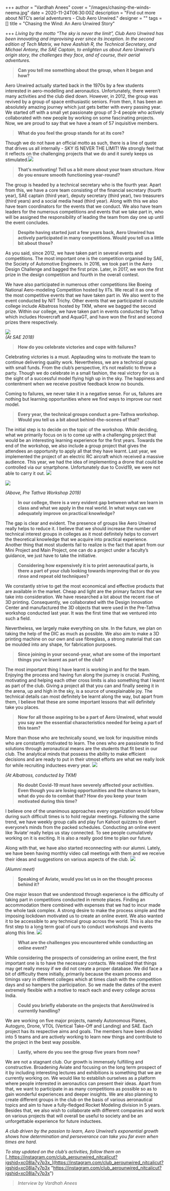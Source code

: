 +++
author = "Vardhah Anees"
cover = "/images/chasing-the-winds-neema.jpg"
date = 2020-11-24T06:30:00Z
description = "Find out more about NITC’s aerial adventurers - Club Aero Unwired."
designer = ""
tags = []
title = "Chasing the Wind: An Aero Unwired Story"

+++
_Living by the motto “The sky is never the limit”, Club Aero Unwired has been innovating and improvising ever since its inception. In the second edition of Tech Matrix, we have Aashish R, the Technical Secretary, and Michael Antony, the SAE Captain, to enlighten us about Aero Unwired’s origin story, the challenges they face, and of course, their aerial adventures._

> **Can you tell me something about the group, when it began and how?**

Aero Unwired actually started back in the 1970s by a few students interested in aero-modelling and aeronautics. Unfortunately, there weren’t many activities and the club died down. However, in 2012, the group was revived by a group of space enthusiastic seniors. From then, it has been an absolutely amazing journey which just gets better with every passing year. We started off with a small yet passionate group of 3-4 people who actively collaborated with new people by working on some fascinating projects. Now, we are proud to say that we have a team of 57 inquisitive members.

> **What do you feel the group stands for at its core?**

Though we do not have an official motto as such, there is a line of quote that drives us all internally - SKY IS NEVER THE LIMIT! We strongly feel that it reflects on the challenging projects that we do and it surely keeps us stimulated.![](/images/aero1.jpg)

> **That’s motivating! Tell us a bit more about your team structure. How do you ensure smooth functioning year-round?**

The group is headed by a technical secretary who is the fourth year. Apart from this, we have a core team consisting of the financial secretary (fourth year), SAE captain (third year), deputy secretary (third year), two treasurers (third years) and a social media head (third year). Along with this we also have team coordinators for the events that we conduct. We also have team leaders for the numerous competitions and events that we take part in, who will be assigned the responsibility of leading the team from day one up until the event concludes.

> **Despite having started just a few years back, Aero Unwired has actively participated in many competitions. Would you tell us a little bit about those?**

As you said, since 2012, we have taken part in several events and competitions. The most important one is the competition organised by SAE, the Society of Automotive Engineers. In 2016, we took part in the Aero Design Challenge and bagged the first prize. Later, in 2017, we won the first prize in the design competition and fourth in the overall contest.

We have also participated in numerous other competitions like Boeing National Aero-modeling Competition hosted by IITs. We recall it as one of the most competitive events that we have taken part in. We also went to the event conducted by NIT Trichy. Other events that we participated in outside college include Albatross hosted by TKM, where we bagged the second prize. Within our college, we have taken part in events conducted by Tathva which includes Hovercraft and AquaGT, and have won the first and second prizes there respectively. 

  
![](/images/aero2.jpg)  
_(At SAE 2018)_

> **How do you celebrate victories and cope with failures?**

Celebrating victories is a must. Applauding wins to motivate the team to continue delivering quality work. Nevertheless, we are a technical group with small funds. From the club’s perspective, it’s not realistic to throw a party. Though we do celebrate in a small fashion, the real victory for us is the sight of a successful model flying high up in the sky. The happiness and contentment when we receive positive feedback know no bounds.

Coming to failures, we never take it in a negative sense. For us, failures are nothing but learning opportunities where we find ways to improve our next model.

> **Every year, the technical groups conduct a pre-Tathva workshop. Would you tell us a bit about behind-the-scenes of that?**

The initial step is to decide on the topic of the workshop. While deciding, what we primarily focus on is to come up with a challenging project that would be an interesting learning experience for the first years. Towards the end of the workshop, we also include a group project that gives the attendees an opportunity to apply all that they have learnt. Last year, we implemented the project of an electric RC aircraft which received a massive audience. This year, we had the idea of implementing a drone that could be controlled via our smartphone. Unfortunately due to Covid19, we were not able to carry it out.  ![](/images/aero3.jpg)

![](/images/aero4.jpg)

_(Above, Pre Tathva Workshop 2019)_

> **In our college, there is a very evident gap between what we learn in class and what we apply in the real world. In what ways can we adequately improve on practical knowledge?**

The gap is clear and evident. The presence of groups like Aero Unwired really helps to reduce it. I believe that we should increase the number of technical interest groups in colleges as it most definitely helps to convert the theoretical knowledge that we acquire into practical experience. Another thing that most students fail to realize is the fact that apart from our Mini Project and Main Project, one can do a project under a faculty’s guidance, we just have to take the initiative.

> **Considering how expensively it is to print aeronautical parts, is there a part of your club looking towards improving that or do you rinse and repeat old techniques?**

We constantly strive to get the most economical and effective products that are available in the market. Cheap and light are the primary factors that we take into consideration. We have researched a lot about the recent rise of 3D printing. Consequently, we collaborated with the Design Innovation Center and manufactured the 3D objects that were used in the Pre-Tathva workshop conducted last year. It was the first time that we ventured into such a field.

Nevertheless, we largely make everything on site. In the future, we plan on taking the help of the DIC as much as possible. We also aim to make a 3D printing machine on our own and use fibreglass, a strong material that can be moulded into any shape, for fabrication purposes.

> **Since joining in your second-year, what are some of the important things you’ve learnt as part of the club?**

The most important thing I have learnt is working in and for the team. Enjoying the process and having fun along the journey is crucial. Pushing, motivating and helping each other cross limits is also something that I learnt as part of the club. Giving a project all that you can and finally seeing it in the arena, up and high in the sky, is a source of unexplainable joy. The technical details can most definitely be learnt along the way, but apart from them, I believe that these are some important lessons that will definitely take you places.

> **Now for all those aspiring to be a part of Aero Unwired, what would you say are the essential characteristics needed for being a part of this team?**

More than those who are technically sound, we look for inquisitive minds who are constantly motivated to learn. The ones who are passionate to find solutions through aeronautical means are the students that fit best in our club. The analytical minds that possess the ability to make efficient decisions and are ready to put in their utmost efforts are what we really look for while recruiting inductees every year.   ![](/images/aero5.jpg)

_(At Albatross, conducted by TKM)_

> **No doubt Covid-19 must have severely affected your activities. Even though you are losing opportunities and the chance to learn, what do you do to combat that? How do you keep your team motivated during this time?**

I believe one of the unanimous approaches every organization would follow during such difficult times is to hold regular meetings. Following the same trend, we have weekly group calls and play fun Kahoot quizzes to divert everyone’s minds from the packed schedules. Conducting an online event like ‘Aviate’ really helps us stay connected. To see people cumulatively working on it is exciting. It is also a really good time to plan our future.

Along with that, we have also started reconnecting with our alumni. Lately, we have been having monthly video call meetings with them and we receive their ideas and suggestions on various aspects of the club.  ![](/images/aero6.png)

_(Alumni meet)_

> **Speaking of Aviate, would you let us in on the thought process behind it?**

One major lesson that we understood through experience is the difficulty of taking part in competitions conducted in remote places. Finding an accommodation there combined with expenses that we had to incur made the whole task complex. A strong desire to make the process simple and the imposing lockdown motivated us to create an online event. We also wanted it to be accessible to any technical group across the world. This is also the first step to a long term goal of ours to conduct workshops and events along this line.  ![](/images/aero7.jpg)

> **What are the challenges you encountered while conducting an online event?**

While considering the prospects of considering an online event, the first important one is to have the necessary contacts. We realized that things may get really messy if we did not create a proper database. We did face a bit of difficulty there initially, primarily because the exam process and timings vary in different colleges which at times clash with the competition days and so hampers the participation. So we made the dates of the event extremely flexible with a motive to reach each and every college across India.

> **Could you briefly elaborate on the projects that AeroUnwired is currently handling?**

We are working on five major projects, namely Autonomous Planes, Autogyro, Drone, VTOL (Vertical Take-Off and Landing) and SAE. Each project has its respective aims and goals. The members have been divided into 5 teams and are actively working to learn new things and contribute to the project in the best way possible.

> **Lastly, where do you see the group five years from now?**

We are not a stagnant club. Our growth is immensely fulfilling and constructive. Broadening Aviate and focusing on the long term prospect of it by including interesting lectures and exhibitions is something that we are currently working on. We would like to establish ourselves as a platform where people interested in aeronautics can present their ideas. Apart from that, we want to participate in as many competitions as possible so as to gain wonderful experiences and deeper insights. We are also planning to create different groups in the club on the basis of various aeronautical topics and aim to have a fully-fledged Rocket Modeling division in 5 years. Besides that, we also wish to collaborate with different companies and work on various projects that will overall be useful to society and be an unforgettable experience for future inductees.

_A club driven by the passion to learn, Aero Unwired’s exponential growth shows how determination and perseverance can take you far even when times are hard._

_To stay updated on the club’s activities, follow them on_ [_https://instagram.com/club_aerounwired_nitcalicut?igshid=xc08la7y7p3x_](https://instagram.com/club_aerounwired_nitcalicut?igshid=xc08la7y7p3x "https://instagram.com/club_aerounwired_nitcalicut?igshid=xc08la7y7p3x")

> _Interview by Vardhah Anees_